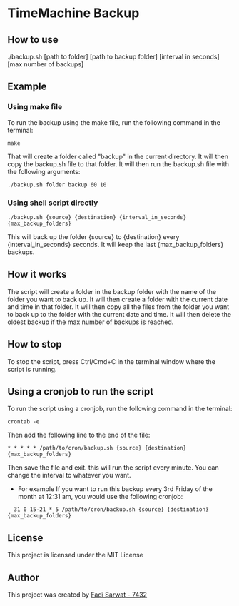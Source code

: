 # TimeMachine Backup

## How to use
./backup.sh [path to folder] [path to backup folder] [interval in seconds] [max number of backups]

## Example
### Using make file
To run the backup using the make file, run the following command in the terminal:
```shell
make
```
That will create a folder called "backup" in the current directory. It will then copy the backup.sh file to that folder. It will then run the backup.sh file with the following arguments:
```shell
./backup.sh folder backup 60 10
```

### Using shell script directly
```shell
./backup.sh {source} {destination} {interval_in_seconds} {max_backup_folders}
```
This will back up the folder {source} to {destination} every {interval_in_seconds} seconds. It will keep the last {max_backup_folders} backups.

## How it works
The script will create a folder in the backup folder with the name of the folder you want to back up. It will then create a folder with the current date and time in that folder. It will then copy all the files from the folder you want to back up to the folder with the current date and time. It will then delete the oldest backup if the max number of backups is reached.

## How to stop
To stop the script, press Ctrl/Cmd+C in the terminal window where the script is running.

## Using a cronjob to run the script
To run the script using a cronjob, run the following command in the terminal:
```shell
crontab -e
```
Then add the following line to the end of the file:
```shell
* * * * * /path/to/cron/backup.sh {source} {destination} {max_backup_folders}
```
Then save the file and exit.
this will run the script every minute. You can change the interval to whatever you want.
- For example If you want to run this backup every 3rd Friday
  of the month at 12:31 am, you would use the following cronjob:
```
  31 0 15-21 * 5 /path/to/cron/backup.sh {source} {destination} {max_backup_folders}
```

## License
This project is licensed under the MIT License

## Author
This project was created by [Fadi Sarwat - 7432](https://fadisarwat.dev)